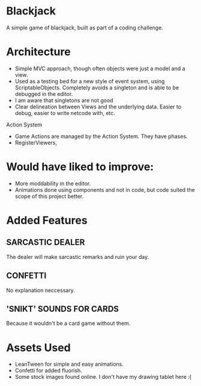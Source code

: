 # Blackjack
A simple game of blackjack, built as part of a coding challenge.

# Architecture

- Simple MVC approach, though often objects were just a model and a view.
- Used as a testing bed for a new style of event system, using ScriptableObjects. Completely avoids a singleton and is able to be debugged in the editor.
- I am aware that singletons are not good
- Clear delineation between Views and the underlying data. Easier to debug, easier to write netcode with, etc.

Action System

- Game Actions are managed by the Action System. They have phases.
- RegisterViewers,  


# Would have liked to improve:

- More moddability in the editor. 
- Animations done using components and not in code, but code suited the scope of this project better.

# Added Features

## SARCASTIC DEALER
The dealer will make sarcastic remarks and ruin your day.

## CONFETTI
No explanation neccessary.

## 'SNIKT' SOUNDS FOR CARDS
Because it wouldn't be a card game without them.

# Assets Used
- LeanTween for simple and easy animations.
- Confetti for added fluorish.
- Some stock images found online. I don't have my drawing tablet here :(
